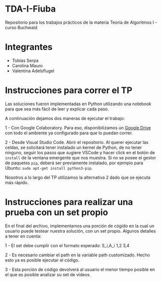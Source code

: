 # TDA-I-Fiuba
Repositorio para los trabajos prácticos de la materia Teoría de Algoritmos I - curso Buchwald

# Integrantes
- Tobías Serpa
- Carolina Mauro
- Valentina Adelsflugel

# Instrucciones para correr el TP
Las soluciones fueron implementadas en Python utilizando una notebook para que sea más fácil de leer y explicar
cada paso.

A continuación dejamos dos maneras de ejecutar el trabajo:

1 - Con Google Colaboratory. Para eso, disponibilizamos un [Google Drive](https://drive.google.com/drive/folders/1wRNXcW8VwG5C0YxKx8YDU4X0FBCjrc9p?usp=sharing) con todo el ambiente ya configurado para que lo puedan correr. 

2 - Desde Visual Studio Code. Abrir el repositorio. Al querer ejecutar las celdas, se solicitará tener instalado un kernel de Python, de no tener ninguno, seguir los pasos que sugiere VSCode y hacer click en el botón de `install` de la ventana emergente que nos muestra. Si no se posee el gestor de paquetes `pip`, deberá ser previamente instalado, por ejemplo para Ubuntu: `sudo apt-get install python3-pip`.

Nosotros a lo largo del TP utilizamos la alternativa 2 dado que se ejecuta más rápido.

# Instrucciones para realizar una prueba con un set propio

En el final del archivo, implementamos una porción de cógido en la cual un usuario puede testear nuestra solución, con un set propio. Algunos detalles a tener en cuenta:

1 - El set debe cumplir con el formato esperado:
    S_i,A_i
    1,2
    3,4

2 - Es necesario cambiar el path en la variable path customizado. Hecho esto ya es posible ejecutar el código.

3 - Esta porción de código devolverá al usuario el menor tiempo posible en el que es posible analizar su set de vídeos.
